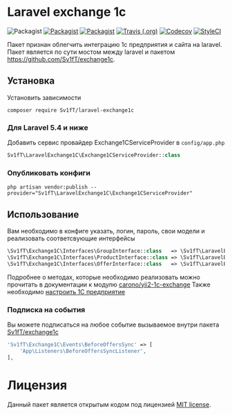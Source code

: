 # Laravel exchange 1c
![Packagist](https://img.shields.io/packagist/l/Sv1fT/laravel-exchange1c.svg?style=flat-square)
[![Packagist](https://img.shields.io/packagist/dt/Sv1fT/laravel-exchange1c.svg?style=flat-square)](https://packagist.org/packages/Sv1fT/laravel-exchange1c)
[![Packagist](https://img.shields.io/packagist/v/Sv1fT/laravel-exchange1c.svg?style=flat-square)](https://packagist.org/packages/Sv1fT/laravel-exchange1c)
[![Travis (.org)](https://img.shields.io/travis/Sv1fT/laravel-exchange1c.svg?style=flat-square)](https://travis-ci.org/Sv1fT/laravel-exchange1c)
[![Codecov](https://img.shields.io/codecov/c/github/Sv1fT/laravel-exchange1c.svg?style=flat-square)](https://codecov.io/gh/Sv1fT/laravel-exchange1c)
[![StyleCI](https://github.styleci.io/repos/154342667/shield?branch=master)](https://github.styleci.io/repos/154342667)

Пакет признан облегчить интеграцию 1с предприятия и сайта на laravel. Пакет является по сути мостом между laravel и пакетом https://github.com/Sv1fT/exchange1c.

## Установка
Установить зависимости
```
composer require Sv1fT/laravel-exchange1c
```

### Для Laravel 5.4 и ниже 
Добавить сервис провайдер Exchange1CServiceProvider в `config/app.php`
```php
Sv1fT\LaravelExchange1C\Exchange1CServiceProvider::class
```
 
### Опубликовать конфиги
```
php artisan vendor:publish --provider="Sv1fT\LaravelExchange1C\Exchange1CServiceProvider"
```
 
## Использование
Вам необходимо в конфиге указать, логин, пароль, свои модели и реализовать соответсвующие интерфейсы
```php
\Sv1fT\Exchange1C\Interfaces\GroupInterface::class   => \Sv1fT\LaravelExchange1C\Models\Category::class,
\Sv1fT\Exchange1C\Interfaces\ProductInterface::class => \Sv1fT\LaravelExchange1C\Models\Product::class,
\Sv1fT\Exchange1C\Interfaces\OfferInterface::class   => \Sv1fT\LaravelExchange1C\Models\Offer::class,
```
Подробнее о методах, которые необходимо реализовать можно прочитать в документации к модулю [carono/yii2-1c-exchange]((https://github.com/carono/yii2-1c-exchange#%D0%98%D0%BD%D1%82%D0%B5%D1%80%D1%84%D0%B5%D0%B9%D1%81%D1%8B))
Также необходимо [настроить 1С предприятие](https://github.com/carono/yii2-1c-exchange#%D0%9D%D0%B0%D1%81%D1%82%D1%80%D0%BE%D0%B9%D0%BA%D0%B0-1%D0%A1) 

### Подписка на события
Вы можете подписаться на любое событие вызываемое внутри пакета [Sv1fT/exchange1c](https://github.com/Sv1fT/exchange1c/tree/master/src/Events) 
```php
'Sv1fT\Exchange1C\Events\BeforeOffersSync' => [
    'App\Listeners\BeforeOffersSyncListener',
],
```

# Лицензия
Данный пакет является открытым кодом под лицензией [MIT license](LICENSE).
